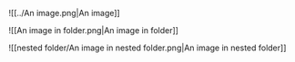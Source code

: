 ![[../An image.png|An image]]

![[An image in folder.png|An image in folder]]

![[nested folder/An image in nested folder.png|An image in nested folder]]
